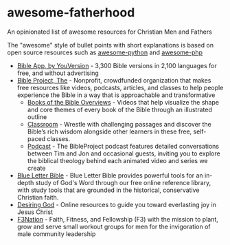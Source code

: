 # awesome-fatherhood
An opinionated list of awesome resources for Christian Men and Fathers

The "awesome" style of bullet points with short explanations is based on open source resources such as [awesome-python](https://github.com/vinta/awesome-python) and [awesome-php](https://github.com/ziadoz/awesome-php)

* [Bible App, by YouVersion](https://www.bible.com/app) - 3,300 Bible versions in 2,100 languages for free, and without advertising
* [Bible Project, The](https://bibleproject.com/) - Nonprofit, crowdfunded organization that makes free resources like videos, podcasts, articles, and classes to help people experience the Bible in a way that is approachable and transformative
    * [Books of the Bible Overviews](https://bibleproject.com/explore/book-overviews/) - Videos that help visualize the shape and core themes of every book of the Bible through an illustrated outline
    * [Classroom](https://bibleproject.com/classroom/) - Wrestle with challenging passages and discover the Bible’s rich wisdom alongside other learners in these free, self-paced classes.
    * [Podcast](https://bibleproject.com/podcasts/the-bible-project-podcast/) - The BibleProject podcast features detailed conversations between Tim and Jon and occasional guests, inviting you to explore the biblical theology behind each animated video and series we create
* [Blue Letter Bible](https://www.blueletterbible.org/) - Blue Letter Bible provides powerful tools for an in-depth study of God's Word through our free online reference library, with study tools that are grounded in the historical, conservative Christian faith.
* [Desiring God](https://www.desiringgod.org/) - Online resources to guide you toward everlasting joy in Jesus Christ
* [F3Nation](https://f3nation.com/) - Faith, Fitness, and Fellowship (F3) with the mission to plant, grow and serve small workout groups for men for the invigoration of male community leadership
